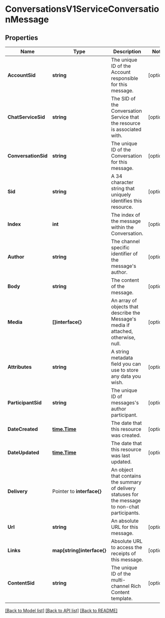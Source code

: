 # ConversationsV1ServiceConversationMessage

## Properties

Name | Type | Description | Notes
------------ | ------------- | ------------- | -------------
**AccountSid** | **string** | The unique ID of the Account responsible for this message. |[optional] 
**ChatServiceSid** | **string** | The SID of the Conversation Service that the resource is associated with. |[optional] 
**ConversationSid** | **string** | The unique ID of the Conversation for this message. |[optional] 
**Sid** | **string** | A 34 character string that uniquely identifies this resource. |[optional] 
**Index** | **int** | The index of the message within the Conversation. |[optional] 
**Author** | **string** | The channel specific identifier of the message's author. |[optional] 
**Body** | **string** | The content of the message. |[optional] 
**Media** | **[]interface{}** | An array of objects that describe the Message's media if attached, otherwise, null. |[optional] 
**Attributes** | **string** | A string metadata field you can use to store any data you wish. |[optional] 
**ParticipantSid** | **string** | The unique ID of messages's author participant. |[optional] 
**DateCreated** | [**time.Time**](time.Time.md) | The date that this resource was created. |[optional] 
**DateUpdated** | [**time.Time**](time.Time.md) | The date that this resource was last updated. |[optional] 
**Delivery** | Pointer to **interface{}** | An object that contains the summary of delivery statuses for the message to non-chat participants. |
**Url** | **string** | An absolute URL for this message. |[optional] 
**Links** | **map[string]interface{}** | Absolute URL to access the receipts of this message. |[optional] 
**ContentSid** | **string** | The unique ID of the multi-channel Rich Content template. |[optional] 

[[Back to Model list]](../README.md#documentation-for-models) [[Back to API list]](../README.md#documentation-for-api-endpoints) [[Back to README]](../README.md)


